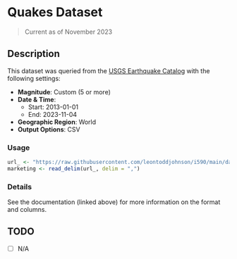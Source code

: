 # Quakes Dataset

> Current as of November 2023

## Description

This dataset was queried from the [USGS Earthquake Catalog](https://earthquake.usgs.gov/earthquakes/search/) with the following settings:

- **Magnitude**: Custom (5 or more)
- **Date & Time**:
  - Start: 2013-01-01
  - End: 2023-11-04
- **Geographic Region**: World
- **Output Options**: CSV

### Usage

```R
url_ <- "https://raw.githubusercontent.com/leontoddjohnson/i590/main/data/quakes/quakes.csv"
marketing <- read_delim(url_, delim = ",")
```

### Details

See the documentation (linked above) for more information on the format and columns.

## TODO

- [ ] N/A